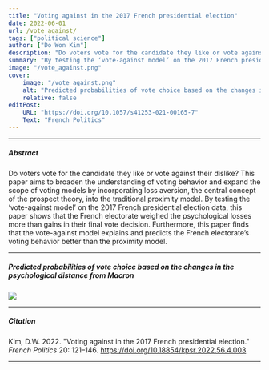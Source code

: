 ```yaml
---
title: "Voting against in the 2017 French presidential election" 
date: 2022-06-01
url: /vote_against/
tags: ["political science"]
author: ["Do Won Kim"]
description: "Do voters vote for the candidate they like or vote against their dislike? This paper aims to broaden the understanding of voting behavior and expand the scope of voting models by incorporating loss aversion, the central concept of the prospect theory, into the traditional proximity model." 
summary: "By testing the ‘vote-against model’ on the 2017 French presidential election data, this paper shows that the French electorate weighed the psychological losses more than gains in their final vote decision. Furthermore, this paper finds that the vote-against model explains and predicts the French electorate’s voting behavior better than the proximity model." 
image: "/vote_against.png"
cover:
    image: "/vote_against.png"
    alt: "Predicted probabilities of vote choice based on the changes in the psychological distance from Macron"
    relative: false
editPost:
    URL: "https://doi.org/10.1057/s41253-021-00165-7"
    Text: "French Politics"
---
```



---

##### Abstract

Do voters vote for the candidate they like or vote against their dislike? This paper aims to broaden the understanding of voting behavior and expand the scope of voting models by incorporating loss aversion, the central concept of the prospect theory, into the traditional proximity model. By testing the ‘vote-against model’ on the 2017 French presidential election data, this paper shows that the French electorate weighed the psychological losses more than gains in their final vote decision. Furthermore, this paper finds that the vote-against model explains and predicts the French electorate’s voting behavior better than the proximity model.


---

##### Predicted probabilities of vote choice based on the changes in the psychological distance from Macron

![](/vote_against.png)

---

##### Citation

Kim, D.W. 2022. "Voting against in the 2017 French presidential election." *French Politics* 20: 121–146. https://doi.org/10.18854/kpsr.2022.56.4.003

---
